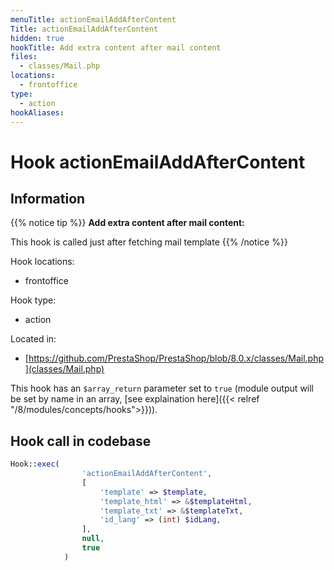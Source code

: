 ```yaml
---
menuTitle: actionEmailAddAfterContent
Title: actionEmailAddAfterContent
hidden: true
hookTitle: Add extra content after mail content
files:
  - classes/Mail.php
locations:
  - frontoffice
type:
  - action
hookAliases:
---
```


# Hook actionEmailAddAfterContent

## Information

{{% notice tip %}}
**Add extra content after mail content:** 

This hook is called just after fetching mail template
{{% /notice %}}

Hook locations: 
  - frontoffice

Hook type: 
  - action

Located in: 
  - [https://github.com/PrestaShop/PrestaShop/blob/8.0.x/classes/Mail.php](classes/Mail.php)

This hook has an `$array_return` parameter set to `true` (module output will be set by name in an array, [see explaination here]({{< relref "/8/modules/concepts/hooks">}})).

## Hook call in codebase

```php
Hook::exec(
                'actionEmailAddAfterContent',
                [
                    'template' => $template,
                    'template_html' => &$templateHtml,
                    'template_txt' => &$templateTxt,
                    'id_lang' => (int) $idLang,
                ],
                null,
                true
            )
```
